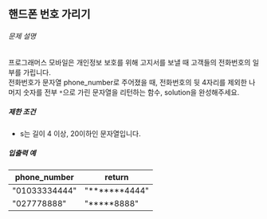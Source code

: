 ## 핸드폰 번호 가리기

<h6 class="guide-section-title">문제 설명</h6>
      <div class="markdown solarized-dark"><p>프로그래머스 모바일은 개인정보 보호를 위해 고지서를 보낼 때 고객들의 전화번호의 일부를 가립니다.<br>
전화번호가 문자열 phone_number로 주어졌을 때, 전화번호의 뒷 4자리를 제외한 나머지 숫자를 전부 <code>*</code>으로 가린 문자열을 리턴하는 함수, solution을 완성해주세요.</p>

<h5>제한 조건</h5>

<ul>
<li>s는 길이 4 이상,  20이하인 문자열입니다.</li>
</ul>

<h5>입출력 예</h5>
<table class="table">
        <thead><tr>
<th>phone_number</th>
<th>return</th>
</tr>
</thead>
        <tbody><tr>
<td>&quot;01033334444&quot;</td>
<td>&quot;*******4444&quot;</td>
</tr>
<tr>
<td>&quot;027778888&quot;</td>
<td>&quot;*****8888&quot;</td>
</tr>
</tbody>
      </table></div>